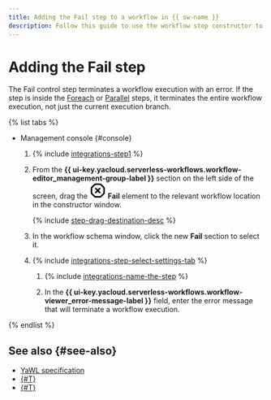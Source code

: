 ```yaml
---
title: Adding the Fail step to a workflow in {{ sw-name }}
description: Follow this guide to use the workflow step constructor to add the Fail step, which terminates the workflow execution with an error, to a workflow in {{ sw-full-name }}.
---
```


# Adding the Fail step

The Fail control step terminates a workflow execution with an error. If the step is inside the [Foreach](./foreach.md) or [Parallel](./parallel.md) steps, it terminates the entire workflow execution, not just the current execution branch.

{% list tabs %}

- Management console {#console}

  1. {% include [integrations-step1](../../../../_includes/serverless-integrations/workflows-constructor/integrations-step1.md) %} 
  1. From the **{{ ui-key.yacloud.serverless-workflows.workflow-editor_management-group-label }}** section on the left side of the screen, drag the ![octagon-xmark](../../../../_assets/console-icons/octagon-xmark.svg) **Fail** element to the relevant workflow location in the constructor window.

      {% include [step-drag-destination-desc](../../../../_includes/serverless-integrations/workflows-constructor/step-drag-destination-desc.md) %}
  1. In the workflow schema window, click the new **Fail** section to select it.
  1. {% include [integrations-step-select-settings-tab](../../../../_includes/serverless-integrations/workflows-constructor/integrations-step-select-settings-tab.md) %}

      1. {% include [integrations-name-the-step](../../../../_includes/serverless-integrations/workflows-constructor/integrations-name-the-step.md) %}

      1. In the **{{ ui-key.yacloud.serverless-workflows.workflow-viewer_error-message-label }}** field, enter the error message that will terminate a workflow execution.

{% endlist %}

## See also {#see-also}

* [YaWL specification](../../../concepts/workflows/yawl/management/fail.md)
* [{#T}](../workflow/create-constructor.md)
* [{#T}](../workflow/update.md)